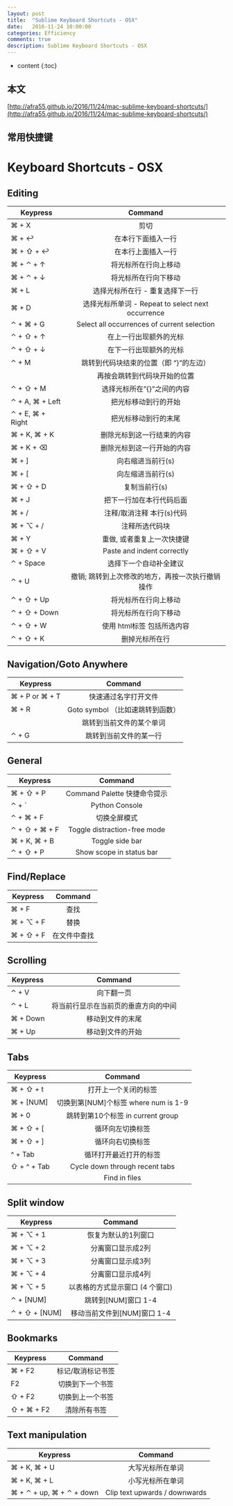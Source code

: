 ```yaml
---
layout: post
title:  "Sublime Keyboard Shortcuts - OSX"
date:   2016-11-24 10:00:00
categories: Efficiency
comments: true
description: Sublime Keyboard Shortcuts - OSX
---
```


* content
{:toc}


## 本文

[http://afra55.github.io/2016/11/24/mac-sublime-keyboard-shortcuts/](http://afra55.github.io/2016/11/24/mac-sublime-keyboard-shortcuts/)

## 常用快捷键

Keyboard Shortcuts - OSX
==================================

Editing
-------

| Keypress        | Command                                                   |
| ------------- | :-----:|
| ⌘ + X           | 剪切                                                  |
| ⌘ + ↩           | 在本行下面插入一行                                         |
| ⌘ + ⇧ + ↩       | 在本行上面插入一行                                        |
| ⌘ + ⌃ + ↑       | 将光标所在行向上移动                                    |
| ⌘ + ⌃ + ↓       | 将光标所在行向下移动                                  |
| ⌘ + L           | 选择光标所在行 - 重复选择下一行                 |
| ⌘ + D           | 选择光标所单词 - Repeat to select next occurrence            |
| ⌃ + ⌘ + G       | Select all occurrences of current selection               |
| ⌃ + ⇧ + ↑       | 在上一行出现额外的光标                            |
| ⌃ + ⇧ + ↓       | 在下一行出现额外的光标                           |
| ⌃ + M           | 跳转到代码块结束的位置（即 “}”的左边）                             |
|                 | 再按会跳转到代码块开始的位置                     |
| ⌃ + ⇧ + M       | 选择光标所在”{}”之间的内容            |
| ⌃ + A, ⌘ + Left | 把光标移动到行的开始                                 |
| ⌃ + E, ⌘ + Right| 把光标移动到行的末尾                                       |
| ⌘ + K, ⌘ + K    | 删除光标到这一行结束的内容                         |
| ⌘ + K + ⌫       | 删除光标到这一行开始的内容                       |
| ⌘ + ]           | 向右缩进当前行(s)                                   |
| ⌘ + [           | 向左缩进当前行(s)                                 |
| ⌘ + ⇧ + D       | 复制当前行(s)                                         |
| ⌘ + J           | 把下一行加在本行代码后面            |
| ⌘ + /           | 注释/取消注释 本行(s)代码                           |
| ⌘ + ⌥ + /       | 注释所选代码块                           |
| ⌘ + Y           | 重做, 或者重复上一次快捷键            |
| ⌘ + ⇧ + V       | Paste and indent correctly                                |
| ⌃ + Space       | 选择下一个自动补全建议                      |
| ⌃ + U           | 撤销; 跳转到上次修改的地方，再按一次执行撤销操作               |
| ⌃ + ⇧ + Up      | 将光标所在行向上移动                                       |
| ⌃ + ⇧ + Down    | 将光标所在行向下移动                                    |
| ⌃ + ⇧ +  W      | 使用 html标签 包括所选内容                              |
| ⌃ + ⇧ +  K      | 删掉光标所在行                             |

Navigation/Goto Anywhere
------------------------

| Keypress        | Command                                                   |
| ------------- | :-----:|
| ⌘ + P or ⌘ + T  | 快速通过名字打开文件                                  |
| ⌘ + R           | Goto symbol （比如速跳转到函数）                                              |
|                 | 跳转到当前文件的某个单词                                |
| ⌃ + G           | 跳转到当前文件的某一行                                |

General
------------------------

| Keypress        | Command                                                   |
| ------------- | :-----:|
| ⌘ + ⇧ + P       | Command Palette  快捷命令提示                                         |
| ⌃ + `           | Python Console                                            |
| ⌃ + ⌘ + F       | 切换全屏模式                                  |
| ⌃ + ⇧ + ⌘ + F   | Toggle distraction-free mode                              |
| ⌘ + K, ⌘ + B    | Toggle side bar                                           |
| ⌃ + ⇧ + P       | Show scope in status bar                                  |

Find/Replace
------------------------

| Keypress        | Command                                                   |
| ------------- | :-----:|
| ⌘ + F           | 查找                                                      |
| ⌘ + ⌥ + F       | 替换                                                   |
| ⌘ + ⇧ + F       | 在文件中查找                                             |

Scrolling
------------------------

| Keypress        | Command                                                   |
| ------------- | :-----:|
| ⌃ + V           | 向下翻一页                                      |
| ⌃ + L           | 将当前行显示在当前页的垂直方向的中间                    |
| ⌘ + Down        | 移动到文件的末尾                                     |
| ⌘ + Up          | 移动到文件的开始                                   |

Tabs
------------------------

| Keypress        | Command                                                   |
| ------------- | :-----:|
| ⌘ + ⇧ + t       | 打开上一个关闭的标签                                      |
| ⌘ + [NUM]       | 切换到第[NUM]个标签 where num is 1-9             |
| ⌘ + 0           | 跳转到第10个标签 in current group                         |
| ⌘ + ⇧ + [       | 循环向左切换标签                                  |
| ⌘ + ⇧ + ]       | 循环向右切换标签                                 |
| ^ + Tab         | 循环打开最近打开的标签                              |
| ⇧ + ^ + Tab     | Cycle down through recent tabs                            |
|                 | Find in files                                             |

Split window
------------------------

| Keypress        | Command                                                   |
| ------------- | :-----:|
| ⌘ + ⌥ + 1       | 恢复为默认的1列窗口                              |
| ⌘ + ⌥ + 2       | 分离窗口显示成2列                               |
| ⌘ + ⌥ + 3       | 分离窗口显示成3列                             |
| ⌘ + ⌥ + 4       | 分离窗口显示成4列                              |
| ⌘ + ⌥ + 5       | 以表格的方式显示窗口 (4 个窗口)                               |
| ⌃ + [NUM]       | 跳转到[NUM]窗口 1-4                            |
| ⌃ + ⇧ + [NUM]   | 移动当前文件到[NUM]窗口 1-4             |

Bookmarks
------------------------

| Keypress        | Command                                                   |
| ------------- | :-----:|
| ⌘ + F2          | 标记/取消标记书签                                           |
| F2              | 切换到下一个书签                                             |
| ⇧ + F2          | 切换到上一个书签                                       |
| ⇧ + ⌘ + F2      | 清除所有书签                                           |

Text manipulation
------------------------

| Keypress                  | Command                                         |
| ------------- | :-----:|
| ⌘ + K, ⌘ + U              | 大写光标所在单词                         |
| ⌘ + K, ⌘ + L              | 小写光标所在单词                         |
| ⌘ + ⌃ + up,  ⌘ + ⌃ + down |  Clip text upwards / downwards                  |